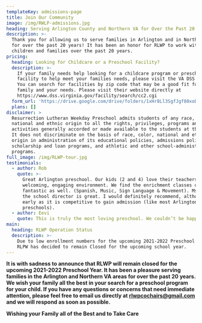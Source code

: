 ```yaml
---
templateKey: admissions-page
title: Join Our Community
image: /img/RWLP-admissions.jpg
heading: Serving Arlington County and Northern VA for Over the Past 20 Years!
description: >-
  Thank you for allowing us to serve families in Arlington and in Northern VA
  for over the past 20 years! It has been an honor for RLWP to work with so many
  children and families over the past 20 years. 
pricing:
  heading: Looking for Childcare or a Preschool Facility?
  description: >-
    If your family needs help looking for a childcare program or preschool
    facility to help meet your families needs, please visit the VA DSS website.
    You can search for facilities by zip code that may be a good fit for your
    family and your needs. Please visit their website directly at
    https://www.dss.virginia.gov/facility/search/cc2.cgi
  form_url: 'https://drive.google.com/drive/folders/1xHr8Ll3SgfJgf80xoDyxuLPDOEhvgkt1'
  plans: []
disclaimer: >
  Resurrection Lutheran Weekday Preschool admits students of any race, color,
  national and ethnic origin to all the rights, privileges, programs and
  activities generally accorded or made available to the students at the school.
  It does not discriminate on the basis of race, color, national and ethnic
  origin in administration of its educational policies, admissions policies,
  scholarship and loan programs, and athletic and other school-administered
  programs.
full_image: /img/RLWP-tour.jpg
testimonials:
  - author: Rob
    quote: >-
      Great Arlington preschool. Our kids (2 and 4) love their teachers and the
      welcoming, engaging environment. We find the enrichment classes offered
      fantastic as well. (Spanish, Music, Sign Language & Movement). Ms. Martha,
      the school director is great. I would definitely recommend, although apply
      early as it is competitive to gain admission (like most Arlington
      preschools).
  - author: Eevi
    quote: This is truly the most loving preschool. We couldn’t be happier!
main:
  heading: RLWP Operation Status
  description: >-
    Due to low enrollment numbers for the upcoming 2021-2022 Preschool Year,
    RLPW has decided to remain Closed for the upcoming school year.
---
```

**It is with sadness to announce that RLWP will remain closed for the upcoming 2021-2022 Preschool Year. It has been a pleasure serving families in the Arlington and Northern VA areas for over the past 20 years. We wish your family all the best in your search for a preschool program for your child. If you have any questions or concerns that need immediate attention, please feel free to email us directly at rlwpcochairs@gmail.com and we will respond as soon as possible.**

**Wishing your Family all of the Best and to Take Care**
